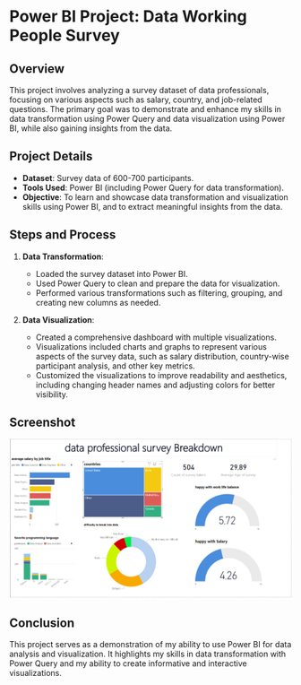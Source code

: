 # Power BI Project: Data Working People Survey

## Overview
This project involves analyzing a survey dataset of data professionals, focusing on various aspects such as salary, country, and job-related questions. The primary goal was to demonstrate and enhance my skills in data transformation using Power Query and data visualization using Power BI, while also gaining insights from the data.

## Project Details
- **Dataset**: Survey data of 600-700 participants.
- **Tools Used**: Power BI (including Power Query for data transformation).
- **Objective**: To learn and showcase data transformation and visualization skills using Power BI, and to extract meaningful insights from the data.

## Steps and Process
1. **Data Transformation**:
   - Loaded the survey dataset into Power BI.
   - Used Power Query to clean and prepare the data for visualization.
   - Performed various transformations such as filtering, grouping, and creating new columns as needed.

2. **Data Visualization**:
   - Created a comprehensive dashboard with multiple visualizations.
   - Visualizations included charts and graphs to represent various aspects of the survey data, such as salary distribution, country-wise participant analysis, and other key metrics.
   - Customized the visualizations to improve readability and aesthetics, including changing header names and adjusting colors for better visibility.



## Screenshot
![Dashboard Screenshot](dashboard.PNG)

## Conclusion
This project serves as a demonstration of my ability to use Power BI for data analysis and visualization. It highlights my skills in data transformation with Power Query and my ability to create informative and interactive visualizations.

